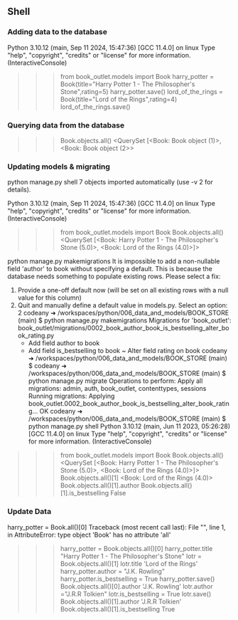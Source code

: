 ## Shell
### Adding data to the database
Python 3.10.12 (main, Sep 11 2024, 15:47:36) [GCC 11.4.0] on linux
Type "help", "copyright", "credits" or "license" for more information.
(InteractiveConsole)
>>> from book_outlet.models import Book
>>> harry_potter = Book(title="Harry Potter 1 - The Philosopher's Stone",rating=5)
>>> harry_potter.save()
>>> lord_of_the_rings = Book(title="Lord of the Rings",rating=4)
>>> lord_of_the_rings.save()
### Querying data from the database
>>> Book.objects.all()
<QuerySet [<Book: Book object (1)>, <Book: Book object (2>>

### Updating models & migrating
python manage.py shell
7 objects imported automatically (use -v 2 for details).

Python 3.10.12 (main, Sep 11 2024, 15:47:36) [GCC 11.4.0] on linux
Type "help", "copyright", "credits" or "license" for more information.
(InteractiveConsole)
>>> from book_outlet.models import Book
>>> Book.objects.all()
<QuerySet [<Book: Harry Potter 1 - The Philosopher's Stone (5.0)>, <Book: Lord of the Rings (4.0)>]>
>>> 
python manage.py makemigrations
It is impossible to add a non-nullable field 'author' to book without specifying a default. This is because the database needs something to populate existing rows.
Please select a fix:
 1) Provide a one-off default now (will be set on all existing rows with a null value for this column)
 2) Quit and manually define a default value in models.py.
Select an option: 2
codeany ➜ /workspaces/python/006_data_and_models/BOOK_STORE (main) $ python manage.py makemigrations
Migrations for 'book_outlet':
  book_outlet/migrations/0002_book_author_book_is_bestselling_alter_book_rating.py
    + Add field author to book
    + Add field is_bestselling to book
    ~ Alter field rating on book
codeany ➜ /workspaces/python/006_data_and_models/BOOK_STORE (main) $ 
codeany ➜ /workspaces/python/006_data_and_models/BOOK_STORE (main) $ python manage.py migrate
Operations to perform:
  Apply all migrations: admin, auth, book_outlet, contenttypes, sessions
Running migrations:
  Applying book_outlet.0002_book_author_book_is_bestselling_alter_book_rating... OK
codeany ➜ /workspaces/python/006_data_and_models/BOOK_STORE (main) $ python manage.py shell
Python 3.10.12 (main, Jun 11 2023, 05:26:28) [GCC 11.4.0] on linux
Type "help", "copyright", "credits" or "license" for more information.
(InteractiveConsole)
>>> from book_outlet.models import Book
>>> Book.objects.all()
<QuerySet [<Book: Harry Potter 1 - The Philosopher's Stone (5.0)>, <Book: Lord of the Rings (4.0)>]>
>>> Book.objects.all()[1]
<Book: Lord of the Rings (4.0)>
>>> Book.objects.all()[1].author
>>> Book.objects.all()[1].is_bestselling
False

### Update Data
 harry_potter = Book.all()[0]
Traceback (most recent call last):
  File "<console>", line 1, in <module>
AttributeError: type object 'Book' has no attribute 'all'
>>> harry_potter = Book.objects.all()[0]
>>> harry_potter.title
"Harry Potter 1 - The Philosopher's Stone"
>>> lotr = Book.objects.all()[1]
>>> lotr.title
'Lord of the Rings'
>>> harry_potter.author = "J.K. Rowling"
>>> harry_potter.is_bestselling = True
>>> harry_potter.save()
>>> Book.objects.all()[0].author
'J.K. Rowling'
>>> lotr.author ="J.R.R Tolkien"
>>> lotr.is_bestselling = True
>>> lotr.save()
>>> Book.objects.all()[1].author
'J.R.R Tolkien'
>>> Book.objects.all()[1].is_bestselling
True
>>> 